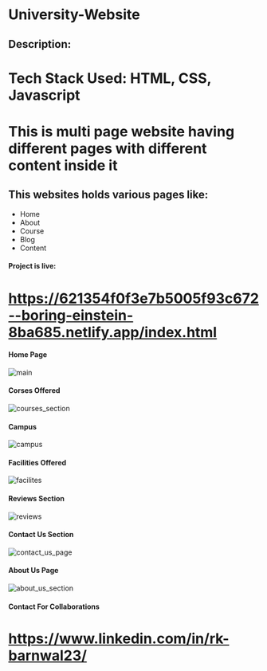 # University-Website

## Description:
# Tech Stack Used: HTML, CSS, Javascript

# This is multi page website having different pages with different content inside it 

## This websites holds various pages like:
<ul>
  <li>Home</li>
  <li>About</li>
  <li>Course</li>
  <li>Blog</li>
  <li>Content</li>
  </ul>
  
  
 #### Project is live:
 #  https://621354f0f3e7b5005f93c672--boring-einstein-8ba685.netlify.app/index.html
 
 #### Home Page
 
 ![main](https://user-images.githubusercontent.com/78400704/193909658-3aa3376c-9f54-4758-8c1d-5f937f079573.png)
 
 #### Corses Offered
 
 ![courses_section](https://user-images.githubusercontent.com/78400704/193910410-af66dcb2-d636-4255-9e99-1e40cadf5ae9.png)

 #### Campus
 
![campus](https://user-images.githubusercontent.com/78400704/193909991-44922d33-6d0e-4e00-9c9d-5ec687c0d379.png)

#### Facilities Offered

![facilites](https://user-images.githubusercontent.com/78400704/193910754-1ac8b926-18bf-4976-a911-87a99baa1781.png)

#### Reviews Section

![reviews](https://user-images.githubusercontent.com/78400704/193911125-d55a3bbd-4819-4d37-96e2-417ac8c24ebf.png)

#### Contact Us Section

![contact_us_page](https://user-images.githubusercontent.com/78400704/193911511-b9900432-9e06-485f-ae78-e9a5f78baa9b.png)

#### About Us Page

![about_us_section](https://user-images.githubusercontent.com/78400704/193911556-d053a60f-df5d-4ac7-ba58-d5716d7d9d34.png)


#### Contact For Collaborations
# https://www.linkedin.com/in/rk-barnwal23/

